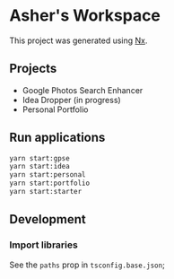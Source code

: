 # Asher's Workspace

This project was generated using [Nx](https://nx.dev).

## Projects

- Google Photos Search Enhancer
- Idea Dropper (in progress)
- Personal Portfolio

## Run applications

```bash
yarn start:gpse
yarn start:idea
yarn start:personal
yarn start:portfolio
yarn start:starter
```

## Development

### Import libraries
See the `paths` prop in `tsconfig.base.json`;
